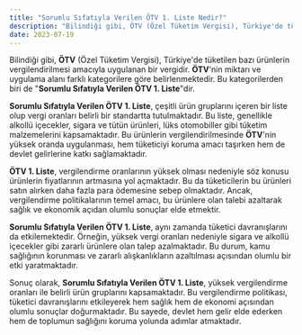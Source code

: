 ```yaml
---
title: "Sorumlu Sıfatıyla Verilen ÖTV 1. Liste Nedir?"
description: "Bilindiği gibi, ÖTV (Özel Tüketim Vergisi), Türkiye'de tüketilen bazı ürünlerin vergilendirilmesi amacıyla uygulanan bir vergidir."
date: 2023-07-19
---
```


Bilindiği gibi, **ÖTV** (Özel Tüketim Vergisi), Türkiye'de tüketilen bazı ürünlerin vergilendirilmesi amacıyla uygulanan
bir vergidir. **ÖTV**'nin miktarı ve uygulama alanı farklı kategorilere göre belirlenmektedir. Bu kategorilerden biri
de "**Sorumlu Sıfatıyla Verilen ÖTV 1. Liste**"dir.

**Sorumlu Sıfatıyla Verilen ÖTV 1. Liste**, çeşitli ürün gruplarını içeren bir liste olup vergi oranları belirli bir
standartta tutulmaktadır. Bu liste, genellikle alkollü içecekler, sigara ve tütün ürünleri, lüks otomobiller gibi
tüketim malzemelerini kapsamaktadır. Bu ürünlerin vergilendirilmesinde **ÖTV**'nin yüksek oranda uygulanması, hem
tüketiciyi koruma amacı taşırken hem de devlet gelirlerine katkı sağlamaktadır.

**ÖTV 1. Liste**, vergilendirme oranlarının yüksek olması nedeniyle söz konusu ürünlerin fiyatlarının artmasına yol
açmaktadır. Bu da tüketicilerin bu ürünleri satın alırken daha fazla para ödemesine sebep olmaktadır. Ancak,
vergilendirme politikalarının temel amacı, bu ürünlere olan talebi azaltarak sağlık ve ekonomik açıdan olumlu sonuçlar
elde etmektir.

**Sorumlu Sıfatıyla Verilen ÖTV 1. Liste**, aynı zamanda tüketici davranışlarını da etkilemektedir. Örneğin, yüksek
vergi oranları nedeniyle sigara ve alkollü içecekler gibi zararlı ürünlere olan talep azalmaktadır. Bu durum, kamu
sağlığının korunması ve zararlı alışkanlıkların azaltılması açısından olumlu bir etki yaratmaktadır.

Sonuç olarak, **Sorumlu Sıfatıyla Verilen ÖTV 1. Liste**, yüksek vergilendirme oranları ile belirli ürün gruplarını
kapsamaktadır. Bu vergilendirme politikası, tüketici davranışlarını etkileyerek hem sağlık hem de ekonomi açısından
olumlu sonuçlar doğurmaktadır. Bu sayede, devlet hem gelir elde ederken hem de toplumun sağlığını koruma yolunda adımlar
atmaktadır.
